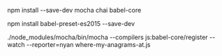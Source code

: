 npm install --save-dev mocha chai babel-core

npm install babel-preset-es2015 --save-dev

./node_modules/mocha/bin/mocha --compilers js:babel-core/register --watch --reporter=nyan where-my-anagrams-at.js
